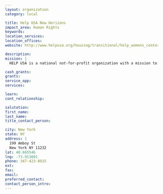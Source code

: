 ```yaml
---
layout: organization
category: local

title: Help USA New Horizons
impact_area: Human Rights
keywords: 
location_services: 
location_offices: 
website: http://www.helpusa.org/housing/transitional/help_womens_center

description: 
mission: |
  HELP USA is a national not-for-profit organization with a mission to empower the homeless and others in need to become and remain self-reliant.  Through the development of quality housing with on-site support services, HELP USA provides resources for its residents to become independent and productive.  We break the cycle of dependency by addressing underlying causes in a way that respects the dignity of those we serve. We help our clients help themselves.

cash_grants: 
grants: 
service_opp: 
services: 

learn: 
cont_relationship: 

salutation: 
first_name: 
last_name: 
title_contact_person: 

city: New York
state: NY
address: |
  199 Amboy St  
  New York NY 11232
lat: 40.665546
lng: -73.913601
phone: 347-423-8915
ext: 
fax: 
email: 
preferred_contact: 
contact_person_intro: 
---
```

